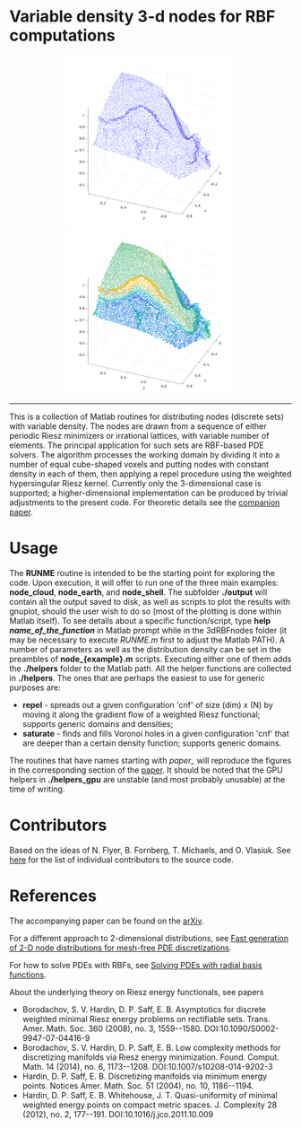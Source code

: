 # Variable density 3-d nodes for RBF computations

<p align="center">
<img src="https://raw.githubusercontent.com/OVlasiuk/3dRBFnodes/master/img/andes.png" width="300"> <img src="https://raw.githubusercontent.com/OVlasiuk/3dRBFnodes/master/img/andes_scatter.png" width="300">
</p>

---
This is a collection of Matlab routines for distributing nodes (discrete sets) with variable density. The nodes are drawn from a sequence of either periodic Riesz minimizers or irrational lattices, with variable number of elements. The principal application for such sets are RBF-based PDE solvers. The algorithm processes the working domain by dividing it into a number of equal cube-shaped voxels and putting nodes with constant density in each of them, then applying a repel procedure using the weighted hypersingular Riesz kernel. Currently only the 3-dimensional case is supported; a higher-dimensional implementation can be produced by trivial adjustments to the present code. For theoretic details see the [companion paper][1].

# Usage

The **RUNME** routine is intended to be the starting point for exploring the code. Upon execution, it will offer to run one of the three main examples: **node_cloud**, **node_earth**, and **node_shell**. The subfolder **./output** will contain all the output saved to disk, as well as scripts to plot the results with gnuplot, should the user wish to do so (most of the plotting is done within Matlab itself). 
To see details about a specific function/script, type **help _name_of_the_function_** in Matlab prompt while in the 3dRBFnodes folder (it may be necessary to execute *RUNME.m* first to adjust the Matlab PATH).
A number of parameters as well as the distribution density can be set in the preambles of **node_{example}.m** scripts. Executing either one of them adds the **./helpers** folder to the Matlab path.
All the helper functions are collected in **./helpers**. The ones that are perhaps the easiest to use for generic purposes are:
- **repel** - spreads out a given configuration 'cnf' of size (dim) x (N) by moving it along the gradient flow of a weighted Riesz functional; supports generic domains and densities;
- **saturate** - finds and fills Voronoi holes in a given configuration 'cnf' that are deeper than a certain density function; supports generic domains.

The routines that have names starting with *paper_* will reproduce the figures in the corresponding section of the [paper][1]. It should be noted that the GPU helpers in **./helpers_gpu** are unstable (and most probably unusable) at the time of writing.

# Contributors

Based on the ideas of N. Flyer, B. Fornberg, T. Michaels, and O. Vlasiuk.
See [here](https://github.com/OVlasiuk/3dRBFnodes/graphs/contributors) for the list of individual contributors to the source code.   

# References

The accompanying paper can be found on the [arXiv][1].

For a different approach to 2-dimensional distributions, see [Fast generation of 2-D node distributions for mesh-free PDE discretizations][2].

For how to solve PDEs with RBFs, see [Solving PDEs with radial basis functions][3].

About the underlying theory on Riesz energy functionals, see papers

- Borodachov, S. V. Hardin, D. P. Saff, E. B.  Asymptotics for discrete weighted minimal Riesz energy problems on rectifiable sets.  Trans. Amer. Math. Soc.  360  (2008),  no. 3, 1559--1580. DOI:10.1090/S0002-9947-07-04416-9
- Borodachov, S. V. Hardin, D. P. Saff, E. B.  Low complexity methods for discretizing manifolds via Riesz energy minimization.  Found. Comput. Math.  14  (2014),  no. 6, 1173--1208. DOI:10.1007/s10208-014-9202-3
- Hardin, D. P. Saff, E. B.  Discretizing manifolds via minimum energy points.  Notices Amer. Math. Soc.  51  (2004),  no. 10, 1186--1194.
- Hardin, D. P. Saff, E. B. Whitehouse, J. T.  Quasi-uniformity of minimal weighted energy points on compact metric spaces.  J. Complexity  28  (2012),  no. 2, 177--191. DOI:10.1016/j.jco.2011.10.009

[1]: https://arxiv.org/abs/1710.05011
[2]: https://doi.org/10.1016/j.camwa.2015.01.009
[3]: https://doi.org/10.1017/S0962492914000130
